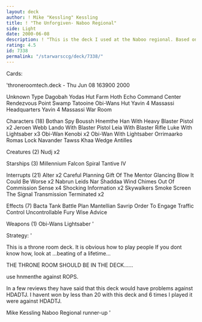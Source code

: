 ```yaml
---
layout: deck
author: ! Mike "Kessling" Kessling
title: ! "The Unforgiven- Naboo Regional"
side: Light
date: 2000-06-08
description: ! "This is the deck I used at the Naboo regional. Based on ...beating of a lifetime and past throne room decks of mine. Gone 12-1 for me in the UK."
rating: 4.5
id: 7338
permalink: "/starwarsccg/deck/7338/"
---
```

Cards: 

'throneroomtech.deck - Thu Jun 08 163900 2000


Unknown Type
Dagobah Yodas Hut
Farm
Hoth Echo Command Center
Rendezvous Point
Swamp
Tatooine Obi-Wans Hut
Yavin 4 Massassi Headquarters
Yavin 4 Massassi War Room

Characters (18)
Bothan Spy
Boussh
Hnemthe
Han With Heavy Blaster Pistol  x2
Jeroen Webb
Lando With Blaster Pistol
Leia With Blaster Rifle
Luke With Lightsaber  x3
Obi-Wan Kenobi	x2
Obi-Wan With Lightsaber
Orrimaarko
Romas Lock Navander
Tawss Khaa
Wedge Antilles

Creatures (2)
Nudj  x2

Starships (3)
Millennium Falcon
Spiral
Tantive IV

Interrupts (21)
Alter  x2
Careful Planning
Gift Of The Mentor
Glancing Blow
It Could Be Worse  x2
Nabrun Leids
Nar Shaddaa Wind Chimes
Out Of Commission
Sense  x4
Shocking Information  x2
Skywalkers
Smoke Screen
The Signal
Transmission Terminated  x2

Effects (7)
Bacta Tank
Battle Plan
Mantellian Savrip
Order To Engage
Traffic Control
Uncontrollable Fury
Wise Advice

Weapons (1)
Obi-Wans Lightsaber
'

Strategy: '

This is a throne room deck. It is obvious how to play people If you dont know how, look at ...beating of a lifetime...

THE THRONE ROOM SHOULD BE IN THE DECK......

use hnmenthe against ROPS.

In a few reviews they have said that this deck would have problems against HDADTJ. I havent won by less than 20 with this deck and 6 times I played it were against HDADTJ.


Mike Kessling
Naboo Regional runner-up   '
